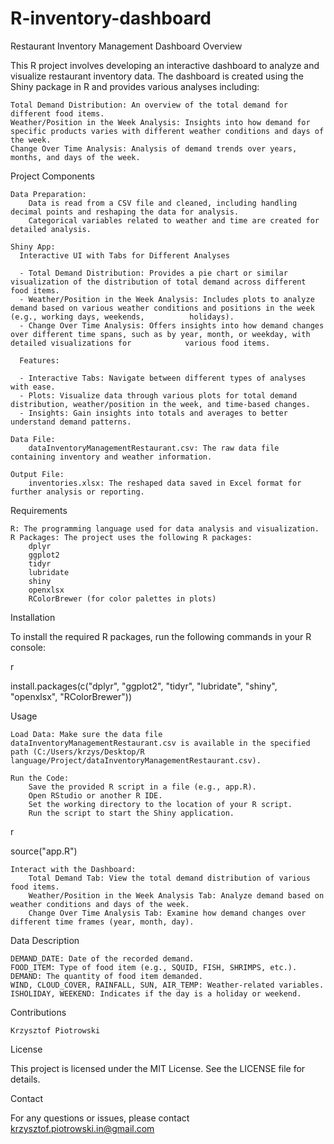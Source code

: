 # R-inventory-dashboard


Restaurant Inventory Management Dashboard
Overview

This R project involves developing an interactive dashboard to analyze and visualize restaurant inventory data. The dashboard is created using the Shiny package in R and provides various analyses including:

    Total Demand Distribution: An overview of the total demand for different food items.
    Weather/Position in the Week Analysis: Insights into how demand for specific products varies with different weather conditions and days of the week.
    Change Over Time Analysis: Analysis of demand trends over years, months, and days of the week.

Project Components

    Data Preparation:
        Data is read from a CSV file and cleaned, including handling decimal points and reshaping the data for analysis.
        Categorical variables related to weather and time are created for detailed analysis.

    Shiny App:
      Interactive UI with Tabs for Different Analyses

      - Total Demand Distribution: Provides a pie chart or similar visualization of the distribution of total demand across different food items.
      - Weather/Position in the Week Analysis: Includes plots to analyze demand based on various weather conditions and positions in the week (e.g., working days, weekends,          holidays).
      - Change Over Time Analysis: Offers insights into how demand changes over different time spans, such as by year, month, or weekday, with detailed visualizations for            various food items.

      Features:

      - Interactive Tabs: Navigate between different types of analyses with ease.
      - Plots: Visualize data through various plots for total demand distribution, weather/position in the week, and time-based changes.
      - Insights: Gain insights into totals and averages to better understand demand patterns.

    Data File:
        dataInventoryManagementRestaurant.csv: The raw data file containing inventory and weather information.

    Output File:
        inventories.xlsx: The reshaped data saved in Excel format for further analysis or reporting.

Requirements

    R: The programming language used for data analysis and visualization.
    R Packages: The project uses the following R packages:
        dplyr
        ggplot2
        tidyr
        lubridate
        shiny
        openxlsx
        RColorBrewer (for color palettes in plots)

Installation

To install the required R packages, run the following commands in your R console:

r

install.packages(c("dplyr", "ggplot2", "tidyr", "lubridate", "shiny", "openxlsx", "RColorBrewer"))

Usage

    Load Data: Make sure the data file dataInventoryManagementRestaurant.csv is available in the specified path (C:/Users/krzys/Desktop/R language/Project/dataInventoryManagementRestaurant.csv).

    Run the Code:
        Save the provided R script in a file (e.g., app.R).
        Open RStudio or another R IDE.
        Set the working directory to the location of your R script.
        Run the script to start the Shiny application.

r

source("app.R")

    Interact with the Dashboard:
        Total Demand Tab: View the total demand distribution of various food items.
        Weather/Position in the Week Analysis Tab: Analyze demand based on weather conditions and days of the week.
        Change Over Time Analysis Tab: Examine how demand changes over different time frames (year, month, day).

Data Description

    DEMAND_DATE: Date of the recorded demand.
    FOOD_ITEM: Type of food item (e.g., SQUID, FISH, SHRIMPS, etc.).
    DEMAND: The quantity of food item demanded.
    WIND, CLOUD_COVER, RAINFALL, SUN, AIR_TEMP: Weather-related variables.
    ISHOLIDAY, WEEKEND: Indicates if the day is a holiday or weekend.

Contributions

    Krzysztof Piotrowski

License

This project is licensed under the MIT License. See the LICENSE file for details.

Contact

For any questions or issues, please contact krzysztof.piotrowski.in@gmail.com
